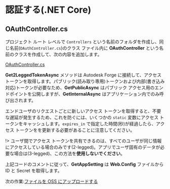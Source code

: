 # 認証する(.NET Core)

## OAuthController.cs

プロジェクト ルート レベルで `Controllers` という名前のフォルダを作成し、同じ名前(`OAuthController.cs`)のクラス ファイル内に **OAuthController** という名前のクラスを作成して、次の内容を追加します。

[OAuthController.cs](_snippets/viewmodels/netcore/OAuthController.cs ':include :type=code csharp')

**Get2LeggedTokenAsync** メソッドは Autodesk Forge に接続して、アクセス トークンを取得します。パブリック(読み取り専用)トークンおよび内部(書き込み対応)トークンが必要なため、**GetPublicAsync** はパブリック アクセス用のエンドポイントを公開しますが、**GetInternalAsync** はアプリケーション内でのみ呼び出されます。

エンドユーザのリクエストごとに新しいアクセス トークンを取得すると、不要な遅延が発生するため、これを防ぐには、いくつかの `static` 変数にアクセス トークンをキャッシュします。`expires_in` で指定した時間(秒)が経過したら、アクセス トークンをを更新する必要があることに注意してください。

!> ユーザ間でアクセス トークンを共有できるのは、すべてのユーザが同じ情報にアクセスしている場合のみです(2-legged)。アプリでユーザ固有のデータが必要な場合は(3-legged)、この方法を**使用しないでください**。

上記コードのコメントに従って、**GetAppSetting** は **Web.Config** ファイルから ID と Secret を取得します。

次の作業:[ファイルを OSS にアップロードする](/ja-JP/datamanagement/oss/)
